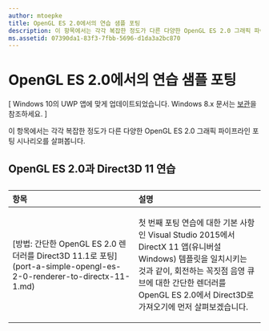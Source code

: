 ```yaml
---
author: mtoepke
title: OpenGL ES 2.0에서의 연습 샘플 포팅
description: 이 항목에서는 각각 복잡한 정도가 다른 다양한 OpenGL ES 2.0 그래픽 파이프라인 포팅 시나리오를 살펴봅니다.
ms.assetid: 07390da1-83f3-7fbb-5696-d1da3a2bc870
---
```


# OpenGL ES 2.0에서의 연습 샘플 포팅


\[ Windows 10의 UWP 앱에 맞게 업데이트되었습니다. Windows 8.x 문서는 [보관](http://go.microsoft.com/fwlink/p/?linkid=619132)을 참조하세요. \]

이 항목에서는 각각 복잡한 정도가 다른 다양한 OpenGL ES 2.0 그래픽 파이프라인 포팅 시나리오를 살펴봅니다.

## OpenGL ES 2.0과 Direct3D 11 연습

## 
<table>
<colgroup>
<col width="50%" />
<col width="50%" />
</colgroup>
<thead>
<tr class="header">
<th align="left">항목</th>
<th align="left">설명</th>
</tr>
</thead>
<tbody>
<tr class="odd">
<td align="left"><p>[방법: 간단한 OpenGL ES 2.0 렌더러를 Direct3D 11.1로 포팅](port-a-simple-opengl-es-2-0-renderer-to-directx-11-1.md)</p></td>
<td align="left"><p>첫 번째 포팅 연습에 대한 기본 사항인 Visual Studio 2015에서 DirectX 11 앱(유니버설 Windows) 템플릿을 일치시키는 것과 같이, 회전하는 꼭짓점 음영 큐브에 대한 간단한 렌더러를 OpenGL ES 2.0에서 Direct3D로 가져오기에 먼저 살펴보겠습니다.</p></td>
</tr>
</tbody>
</table>

 

 

 






<!--HONumber=May16_HO2-->


